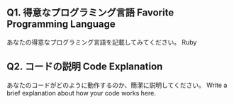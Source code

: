 ## Q1. 得意なプログラミング言語 Favorite Programming Language
あなたの得意なプログラミング言語を記載してみてください。
Ruby

## Q2. コードの説明 Code Explanation
あなたのコードがどのように動作するのか、簡潔に説明してください。
Write a brief explanation about how your code works here.
